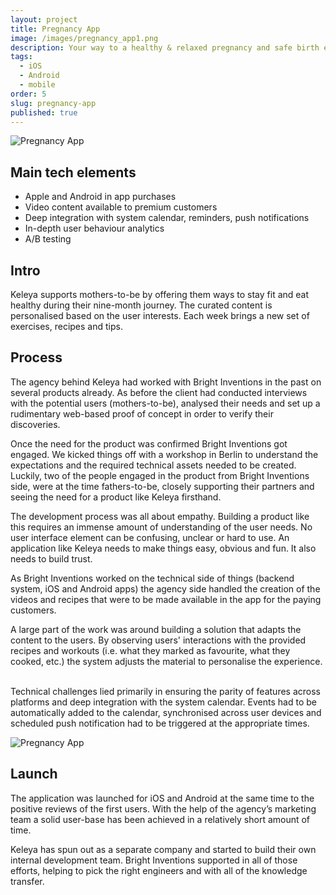 ```yaml
---
layout: project
title: Pregnancy App
image: /images/pregnancy_app1.png
description: Your way to a healthy & relaxed pregnancy and safe birth experience.
tags:
  - iOS
  - Android
  - mobile
order: 5
slug: pregnancy-app
published: true
---
```

![Pregnancy App](/images/pregnancy_phone_mockups_1_3.png)

## Main tech elements

* Apple and Android in app purchases
* Video content available to premium customers
* Deep integration with system calendar, reminders, push notifications
* In-depth user behaviour analytics
* A/B testing 

## Intro

Keleya supports mothers-to-be by offering them ways to stay fit and eat healthy during their nine-month journey. The curated content is personalised based on the user interests. Each week brings a new set of exercises, recipes and tips.

## Process

The agency behind Keleya had worked with Bright Inventions in the past on several products already. As before the client had conducted interviews with the potential users (mothers-to-be), analysed their needs and set up a rudimentary web-based proof of concept in order to verify their discoveries.

Once the need for the product was confirmed Bright Inventions got engaged. We kicked things off with a workshop in Berlin to understand the expectations and the required technical assets needed to be created. Luckily, two of the people engaged in the product from Bright Inventions side, were at the time fathers-to-be, closely supporting their partners and seeing the need for a product like Keleya firsthand.

The development process was all about empathy. Building a product like this requires an immense amount of understanding of the user needs. No user interface element can be confusing, unclear or hard to use. An application like Keleya needs to make things easy, obvious and fun. It also needs to build trust.

As Bright Inventions worked on the technical side of things (backend system, iOS and Android apps) the agency side handled the creation of the videos and recipes that were to be made available in the app for the paying customers.

A large part of the work was around building a solution that adapts the content to the users. By observing users' interactions with the provided recipes and workouts (i.e. what they marked as favourite, what they cooked, etc.) the system adjusts the material to personalise the experience.

\
Technical challenges lied primarily in ensuring the parity of features across platforms and deep integration with the system calendar. Events had to be automatically added to the calendar, synchronised across user devices and scheduled push notification had to be triggered at the appropriate times.

![Pregnancy App](/images/pregnancy_app1.png)

## Launch

The application was launched for iOS and Android at the same time to the positive reviews of the first users. With the help of the agency’s marketing team a solid user-base has been achieved in a relatively short amount of time.

Keleya has spun out as a separate company and started to build their own internal development team. Bright Inventions supported in all of those efforts, helping to pick the right engineers and with all of the knowledge transfer.